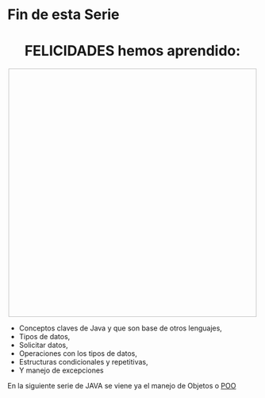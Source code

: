 # Fin de esta Serie

<div  style="text-align:center;">
<h1>FELICIDADES hemos aprendido:</h1>
<img :src="$withBase('/gif/felicidades.gif')" width="500" height="500"/>
</div>

* Conceptos claves de Java y que son base de otros lenguajes,
* Tipos de datos,
* Solicitar datos,
* Operaciones con los tipos de datos,
* Estructuras condicionales y repetitivas,
* Y manejo de excepciones

En la siguiente serie de JAVA se viene ya el manejo de Objetos o [POO](/java-poo)  

